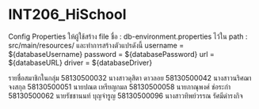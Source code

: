 # INT206_HiSchool

Config Properties
ให้ผู้ใช้สร้าง file ชื่อ : db-environment.properties ไว้ใน path : src/main/resources/
และทำการสร้างตัวแปรดังนี้
username = ${databaseUsername}
password = ${databasePassword}
url = ${databaseURL}
driver = ${databaseDriver}

รายชื่อสมาชิกในกลุ่ม
58130500032 นางสาวดุสิตา ดาวลอย
58130500042 นางสาวนริศฌา จงสกุล
58130500051 นายปณต เหรียญกมล
58130500058 นายภาณุพงศ์ ช่อระกำ
58130500062 นายรัชชานนท์ บุญจำรูญ
58130500096 นางสาวทิพย์วรรณ รัศมีดำรงกิจ
